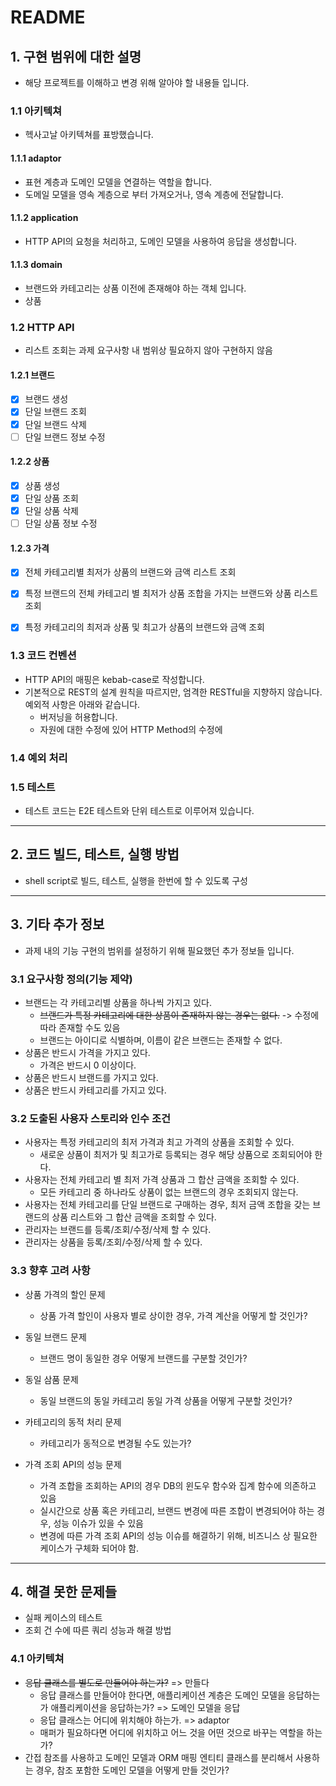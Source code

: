 # README

## 1. 구현 범위에 대한 설명
- 해당 프로젝트를 이해하고 변경 위해 알아야 할 내용들 입니다.

### 1.1 아키텍쳐
[//]: # (// TODO)
- 헥사고날 아키텍쳐를 표방했습니다.

#### 1.1.1 adaptor
- 표현 계층과 도메인 모델을 연결하는 역할을 합니다.
- 도메일 모델을 영속 계층으로 부터 가져오거나, 영속 계층에 전달합니다.

#### 1.1.2 application
- HTTP API의 요청을 처리하고, 도메인 모델을 사용하여 응답을 생성합니다.

#### 1.1.3 domain
- 브랜드와 카테고리는 상품 이전에 존재해야 하는 객체 입니다.
- 상품

### 1.2 HTTP API
[//]: # (// TODO)
- 리스트 조회는 과제 요구사항 내 범위상 필요하지 않아 구현하지 않음

#### 1.2.1 브랜드
- [x] 브랜드 생성
- [x] 단일 브랜드 조회
- [x] 단일 브랜드 삭제
- [ ] 단일 브랜드 정보 수정

#### 1.2.2 상품
- [x] 상품 생성
- [x] 단일 상품 조회
- [x] 단일 상품 삭제
- [ ] 단일 상품 정보 수정

#### 1.2.3 가격
- [x] 전체 카테고리별 최저가 상품의 브랜드와 금액 리스트 조회
- [x] 특정 브랜드의 전체 카테고리 별 최저가 상품 조합을 가지는 브랜드와 상품 리스트 조회
- [x] 특정 카테고리의 최저과 상품 및 최고가 상품의 브랜드와 금액 조회


### 1.3 코드 컨벤션
[//]: # (// TODO)
- HTTP API의 매핑은 kebab-case로 작성합니다.
- 기본적으로 REST의 설계 원칙을 따르지만, 엄격한 RESTful을 지향하지 않습니다. 예외적 사항은 아래와 같습니다.
  - 버저닝을 허용합니다.
  - 자원에 대한 수정에 있어 HTTP Method의 수정에 

### 1.4 예외 처리
[//]: # (// TODO)

### 1.5 테스트
[//]: # (// TODO)
- 테스트 코드는 E2E 테스트와 단위 테스트로 이루어져 있습니다.

---

## 2. 코드 빌드, 테스트, 실행 방법
[//]: # (// TODO)
- shell script로 빌드, 테스트, 실행을 한번에 할 수 있도록 구성

---

## 3. 기타 추가 정보
- 과제 내의 기능 구현의 범위를 설정하기 위해 필요했던 추가 정보들 입니다.

### 3.1 요구사항 정의(기능 제약)
- 브랜드는 각 카테고리별 상품을 하나씩 가지고 있다.
  - ~~브랜드가 특정 카테고리에 대한 상품이 존재하지 않는 경우는 없다.~~ -> 수정에 따라 존재할 수도 있음
  - 브랜드는 아이디로 식별하며, 이름이 같은 브랜드는 존재할 수 없다. 
- 상품은 반드시 가격을 가지고 있다.
  - 가격은 반드시 0 이상이다.
- 상품은 반드시 브랜드를 가지고 있다.
- 상품은 반드시 카테고리를 가지고 있다.

### 3.2 도출된 사용자 스토리와 인수 조건
- 사용자는 특정 카테고리의 최저 가격과 최고 가격의 상품을 조회할 수 있다.
  - 새로운 상품이 최저가 및 최고가로 등록되는 경우 해당 상품으로 조회되어야 한다. 
- 사용자는 전체 카테고리 별 최저 가격 상품과 그 합산 금액을 조회할 수 있다.
  - 모든 카테고리 중 하나라도 상품이 없는 브랜드의 경우 조회되지 않는다.
- 사용자는 전체 카테고리를 단일 브랜드로 구매하는 경우, 최저 금액 조합을 갖는 브랜드의 상품 리스트와 그 합산 금액을 조회할 수 있다.
- 관리자는 브랜드를 등록/조회/수정/삭제 할 수 있다.
- 관리자는 상품을 등록/조회/수정/삭제 할 수 있다.

### 3.3 향후 고려 사항
- 상품 가격의 할인 문제
  - 상품 가격 할인이 사용자 별로 상이한 경우, 가격 계산을 어떻게 할 것인가?  
- 동일 브랜드 문제 
  - 브랜드 명이 동일한 경우 어떻게 브랜드를 구분할 것인가?
- 동일 삼품 문제
  - 동일 브랜드의 동일 카테고리 동일 가격 상품을 어떻게 구분할 것인가? 
- 카테고리의 동적 처리 문제
  - 카테고리가 동적으로 변경될 수도 있는가?

- 가격 조회 API의 성능 문제
  - 가격 조합을 조회하는 API의 경우 DB의 윈도우 함수와 집계 함수에 의존하고 있음
  - 실시간으로 상품 혹은 카테고리, 브랜드 변경에 따른 조합이 변경되어야 하는 경우, 성능 이슈가 있을 수 있음
  - 변경에 따른 가격 조회 API의 성능 이슈를 해결하기 위해, 비즈니스 상 필요한 케이스가 구체화 되어야 함.

---

## 4. 해결 못한 문제들
- 실패 케이스의 테스트
- 조회 건 수에 따른 쿼리 성능과 해결 방법

### 4.1 아키텍쳐
- ~~응답 클래스를 별도로 만들어야 하는가?~~ => 만들다
  - 응답 클래스를 만들어야 한다면, 애플리케이션 계층은 도메인 모델을 응답하는가 애플리케이션을 응답하는가? => 도메인 모델을 응답
  - 응답 클래스는 어디에 위치해야 하는가. => adaptor
  - 매퍼가 필요하다면 어디에 위치하고 어느 것을 어떤 것으로 바꾸는 역할을 하는가?
- 간접 참조를 사용하고 도메인 모델과 ORM 매핑 엔티티 클래스를 분리해서 사용하는 경우, 참조 포함한 도메인 모델을 어떻게 만들 것인가? 
